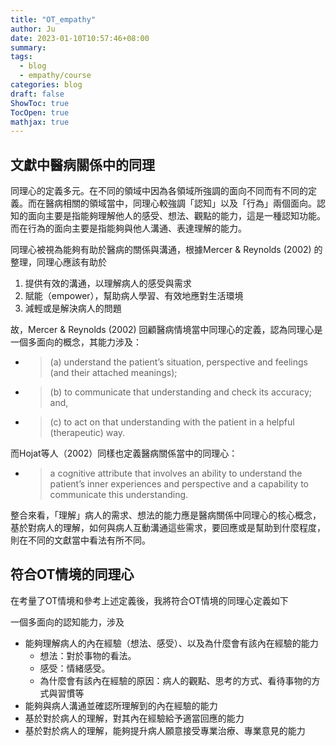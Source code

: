 ```yaml
---
title: "OT_empathy"
author: Ju
date: 2023-01-10T10:57:46+08:00
summary:
tags: 
  - blog
  - empathy/course
categories: blog
draft: false
ShowToc: true
TocOpen: true
mathjax: true
---
```


## 文獻中醫病關係中的同理

同理心的定義多元。在不同的領域中因為各領域所強調的面向不同而有不同的定義。而在醫病相關的領域當中，同理心較強調「認知」以及「行為」兩個面向。認知的面向主要是指能夠理解他人的感受、想法、觀點的能力，這是一種認知功能。而在行為的面向主要是指能夠與他人溝通、表達理解的能力。

同理心被視為能夠有助於醫病的關係與溝通，根據Mercer & Reynolds (2002) 的整理，同理心應該有助於
1. 提供有效的溝通，以理解病人的感受與需求
2. 賦能（empower），幫助病人學習、有效地應對生活環境
3. 減輕或是解決病人的問題

故，Mercer & Reynolds (2002) 回顧醫病情境當中同理心的定義，認為同理心是一個多面向的概念，其能力涉及：
- > (a) understand the patient’s situation, perspective and feelings (and their attached meanings); 
- > (b) to communicate that understanding and check its accuracy; and, 
- > (c) to act on that understanding with the patient in a helpful (therapeutic) way.

而Hojat等人（2002）同樣也定義醫病關係當中的同理心：
- > a cognitive attribute that involves an ability to understand the patient’s inner experiences and perspective and a capability to communicate this understanding.


整合來看，「理解」病人的需求、想法的能力應是醫病關係中同理心的核心概念，基於對病人的理解，如何與病人互動溝通這些需求，要回應或是幫助到什麼程度，則在不同的文獻當中看法有所不同。

## 符合OT情境的同理心

在考量了OT情境和參考上述定義後，我將符合OT情境的同理心定義如下

一個多面向的認知能力，涉及
- 能夠理解病人的內在經驗（想法、感受）、以及為什麼會有該內在經驗的能力
    - 想法：對於事物的看法。
    - 感受：情緒感受。
    - 為什麼會有該內在經驗的原因：病人的觀點、思考的方式、看待事物的方式與習慣等
- 能夠與病人溝通並確認所理解到的內在經驗的能力
- 基於對於病人的理解，對其內在經驗給予適當回應的能力
- 基於對於病人的理解，能夠提升病人願意接受專業治療、專業意見的能力
